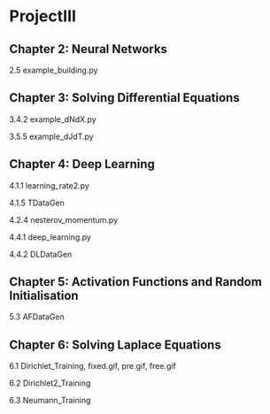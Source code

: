# ProjectIII

## Chapter 2: Neural Networks
2.5 example_building.py

## Chapter 3: Solving Differential Equations
3.4.2 example_dNdX.py

3.5.5 example_dJdT.py

## Chapter 4: Deep Learning
4.1.1 learning_rate2.py

4.1.5 TDataGen

4.2.4 nesterov_momentum.py

4.4.1 deep_learning.py

4.4.2 DLDataGen

## Chapter 5: Activation Functions and Random Initialisation
5.3 AFDataGen

## Chapter 6: Solving Laplace Equations
6.1 Dirichlet_Training, fixed.gif, pre.gif, free.gif

6.2 Dirichlet2_Training

6.3 Neumann_Training

